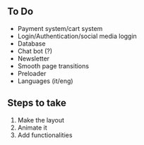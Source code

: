 ## To Do
- Payment system/cart system
- Login/Authentication/social media loggin
- Database
- Chat bot (?)
- Newsletter
- Smooth page transitions 
- Preloader
- Languages (it/eng)

## Steps to take
1. Make the layout
2. Animate it
3. Add functionalities